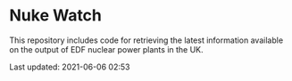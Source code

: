 # Nuke Watch

This repository includes code for retrieving the latest information available on the output of EDF nuclear power plants in the UK.

Last updated: 2021-06-06 02:53